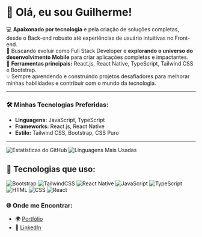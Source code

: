 # 👋 Olá, eu sou Guilherme!

💻 **Apaixonado por tecnologia** e pela criação de soluções completas, desde o Back-end robusto até experiências de usuário intuitivas no Front-end.  
🎯 Buscando evoluir como Full Stack Developer e **explorando o universo do desenvolvimento Mobile** para criar aplicações completas e impactantes.  
🌟 **Ferramentas principais:** React.js, React Native, TypeScript, Tailwind CSS e Bootstrap.  
💡 Sempre aprendendo e construindo projetos desafiadores para melhorar minhas habilidades e contribuir com o mundo da tecnologia.  

---

### 🛠️ Minhas Tecnologias Preferidas:
- **Linguagens:** JavaScript, TypeScript
- **Frameworks:** React.js, React Native
- **Estilo:** Tailwind CSS, Bootstrap, CSS Puro

---

![Estatísticas do GitHub](https://github-readme-stats.vercel.app/api?username=Guilherme0510&show_icons=true&theme=radical)
![Linguagens Mais Usadas](https://github-readme-stats.vercel.app/api/top-langs/?username=Guilherme0510&layout=compact&theme=radical)

## 🚀 Tecnologias que uso:

![Bootstrap](https://img.shields.io/badge/Bootstrap-7952B3?style=for-the-badge&logo=bootstrap&logoColor=white)
![TailwindCSS](https://img.shields.io/badge/TailwindCSS-38B2AC?style=for-the-badge&logo=tailwind-css&logoColor=white)
![React Native](https://img.shields.io/badge/React_Native-20232A?style=for-the-badge&logo=react&logoColor=61DAFB)
![JavaScript](https://img.shields.io/badge/JavaScript-F7DF1E?style=for-the-badge&logo=javascript&logoColor=black)
![TypeScript](https://img.shields.io/badge/TypeScript-007ACC?style=for-the-badge&logo=typescript&logoColor=white)
![HTML](https://img.shields.io/badge/HTML-E34F26?style=for-the-badge&logo=html5&logoColor=white)
![CSS](https://img.shields.io/badge/CSS-1572B6?style=for-the-badge&logo=css3&logoColor=white)
![React](https://img.shields.io/badge/React-20232A?style=for-the-badge&logo=react&logoColor=61DAFB)



### 🌐 Onde me Encontrar:
- 🌍 [Portfólio](https://guilhermeleite.netlify.app/)
- 💼 [LinkedIn](www.linkedin.com/in/guilherme-silva-a26034239)

